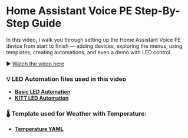# Home Assistant Voice PE Step-By-Step Guide

In this video, I walk you through setting up the Home Assistant Voice PE device from start to finish — adding devices, exploring the menus, using templates, creating automations, and even a demo with LED control.

▶️ [Watch the video here](https://youtu.be/nS5a4xbTdxA)  

### 💡 LED Automation files used in this video

- **[Basic LED Automation](https://github.com/LazyTechGeek/HomeAssistant-Frigate/blob/main/frigate_ip_cam_only.yaml)**
- **[KITT LED Automation](https://github.com/LazyTechGeek/HomeAssistant-Frigate/blob/main/frigate_usb_and_ip_cam.yaml)**

### 🌡️ Template used for Weather with Temperature:

- **[Temperature YAML](https://github.com/LazyTechGeek/HomeAssistant-Frigate/blob/main/frigate_ip_cam_only.yaml)**
